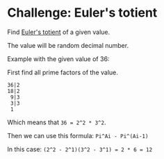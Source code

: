 # Challenge: Euler's totient

Find [Euler's totient](http://en.wikipedia.org/wiki/Euler's_totient_function) of a given value.

The value will be random decimal number.

Example with the given value of 36:

First find all prime factors of the value.

```
36|2
18|2
 9|3
 3|3
 1
```

Which means that `36 = 2^2 * 3^2`.

Then we can use this formula:
`Pi^Ai - Pi^(Ai-1)`

In this case:
`(2^2 - 2^1)(3^2 - 3^1) = 2 * 6 = 12`